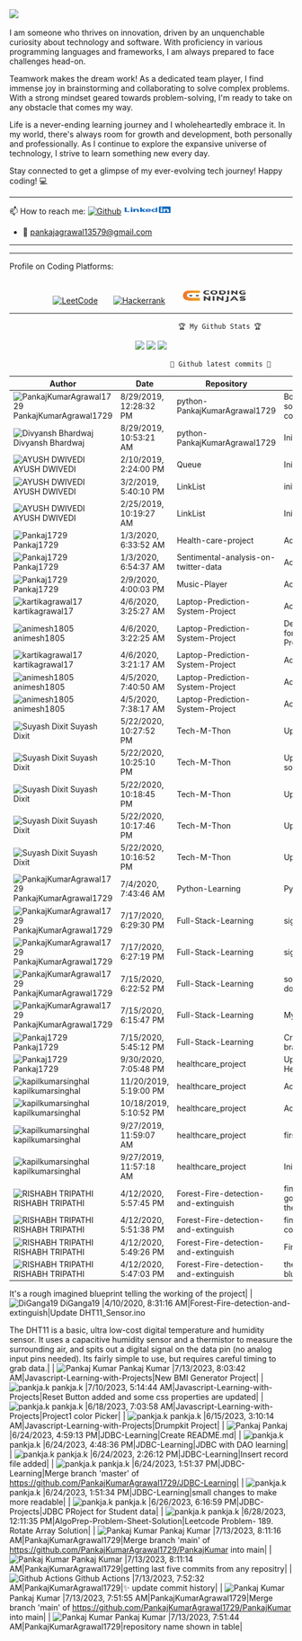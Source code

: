 <img src="https://raw.githubusercontent.com/BrunnerLivio/brunnerlivio/master/images/welcome.png"/>

I am someone who thrives on innovation, driven by an unquenchable curiosity about technology and software. With proficiency in various programming languages and frameworks, I am always prepared to face challenges head-on.

Teamwork makes the dream work! As a dedicated team player, I find immense joy in brainstorming and collaborating to solve complex problems. With a strong mindset geared towards problem-solving, I'm ready to take on any obstacle that comes my way.

Life is a never-ending learning journey and I wholeheartedly embrace it. In my world, there's always room for growth and development, both personally and professionally. As I continue to explore the expansive universe of technology, I strive to learn something new every day.

Stay connected to get a glimpse of my ever-evolving tech journey! Happy coding! 💻

<hr></hr>
📫 How to reach me:
      <a href="https://github.com/PankajKumarAgrawal1729"><img src="https://camo.githubusercontent.com/5c8c95ac48ba4bcc1018a7c80c530bcd4c82794d4655999472465b625e76a17e/68747470733a2f2f696d672e736869656c64732e696f2f62616467652f2d4769746875622d3030303f7374796c653d666c6174266c6f676f3d476974687562266c6f676f436f6c6f723d7768697465" alt="Github" data-canonical-src="https://img.shields.io/badge/-Github-000?style=flat&amp;logo=Github&amp;logoColor=white" style="max-width:100%;"></a>
      <a href="https://www.linkedin.com/in/pankaj-kumar-0322/" rel="nofollow"><img src="https://github.com/PankajKumarAgrawal1729/PankajKumar/blob/main/images/linkedin.jpg" alt="Linkedin" data-canonical-src="https://img.shields.io/badge/-LinkedIn-blue?style=flat&amp;logo=Linkedin&amp;logoColor=white" style="max-width:100%;"></a> 
      
- :e-mail: pankajagrawal13579@gmail.com
<hr></hr>

<hr></hr>
  Profile on Coding Platforms:
<br></br>
<p align="center">
<a href="https://leetcode.com/Pankaj_S_Kumar/" rel="nofollow"><img src="https://camo.githubusercontent.com/e464e43ac55eebb4b915e720f6a19bbec02b60200358324c46037b17941cbf87/68747470733a2f2f696d672e736869656c64732e696f2f62616467652f2d4c656574436f64652d6666386330303f7374796c653d666c6174266c6162656c436f6c6f723d666638633030266c6f676f3d4c656574436f6465266c6f676f436f6c6f723d7768697465" alt="LeetCode" data-canonical-src="https://img.shields.io/badge/-LeetCode-ff8c00?style=flat&amp;labelColor=ff8c00&amp;logo=LeetCode&amp;logoColor=white" style="max-width:100%;"></a>
&nbsp;&nbsp;&nbsp;&nbsp;&nbsp;&nbsp;<a href="https://www.hackerrank.com/pankajagrawal131?hr_r=1" rel="nofollow"><img src="https://camo.githubusercontent.com/e4ce38f060a7c4a81306e9db3e07a89c092217a9f04a6ca4c5f7e247a4368283/68747470733a2f2f696d672e736869656c64732e696f2f62616467652f2d6861636b657272616e6b2d3763666330303f7374796c653d666c6174266c6162656c436f6c6f723d376366633030266c6f676f3d6861636b657272616e6b266c6f676f436f6c6f723d7768697465" alt="Hackerrank" data-canonical-src="https://img.shields.io/badge/-hackerrank-7cfc00?style=flat&amp;labelColor=7cfc00&amp;logo=hackerrank&amp;logoColor=white" style="max-width:100%;"></a>
&nbsp;&nbsp;&nbsp;&nbsp;&nbsp;&nbsp;<a href="https://www.codingninjas.com/studio/profile/53c84677-a12b-4cda-9a13-b84c0d5fb9b8" rel="nofollow"><img src="https://github.com/PankajKumarAgrawal1729/PankajKumar/blob/main/images/codingninjas.png" alt="Coding Ninjas" data-canonical-src="https://img.shields.io/badge/coding_ninjas-orange" style="max-width:100%;"></a>
      </p>
<hr></hr>

                                              🏆 My Github Stats 🏆

                                  
<p align = "center">
  <img src = "https://github-readme-stats.vercel.app/api?username=PankajKumarAgrawal1729&show_icons=true&theme=tokyonight&line_height=40&count_private=true">
  <img src = "https://github-readme-stats.vercel.app/api/top-langs/?username=PankajKumarAgrawal1729&hide=css,html&theme=tokyonight">
  <img src = "https://github-readme-stats.vercel.app/api/wakatime?username=PankajKumar1729">
</p>



                                            🎉 Github latest commits 🎉
<!-- Commits -->
| Author | Date | Repository | Message |
|---|---|---|---|
| <img width="24" src="https://avatars.githubusercontent.com/u/52162601?s=24&v=4" alt="PankajKumarAgrawal1729" /> PankajKumarAgrawal1729 |8/29/2019, 12:28:32 PM|python-PankajKumarAgrawal1729|Bottle neck problem solution initial commit|
| <img width="24" src="https://avatars.githubusercontent.com/u/22192936?s=24&v=4" alt="Divyansh Bhardwaj" /> Divyansh Bhardwaj |8/29/2019, 10:53:21 AM|python-PankajKumarAgrawal1729|Initial commit|
| <img width="24" src="https://avatars.githubusercontent.com/u/47497831?s=24&v=4" alt="AYUSH DWIVEDI" /> AYUSH DWIVEDI |2/10/2019, 2:24:00 PM|Queue|Initial commit|
| <img width="24" src="https://avatars.githubusercontent.com/u/47497831?s=24&v=4" alt="AYUSH DWIVEDI" /> AYUSH DWIVEDI |3/2/2019, 5:40:10 PM|LinkList|initial|
| <img width="24" src="https://avatars.githubusercontent.com/u/47497831?s=24&v=4" alt="AYUSH DWIVEDI" /> AYUSH DWIVEDI |2/25/2019, 10:19:27 AM|LinkList|Initial commit|
| <img width="24" src="https://avatars.githubusercontent.com/u/54410535?s=24&v=4" alt="Pankaj1729" /> Pankaj1729 |1/3/2020, 6:33:52 AM|Health-care-project|Add files via upload|
| <img width="24" src="https://avatars.githubusercontent.com/u/54410535?s=24&v=4" alt="Pankaj1729" /> Pankaj1729 |1/3/2020, 6:54:37 AM|Sentimental-analysis-on-twitter-data|Add files via upload|
| <img width="24" src="https://avatars.githubusercontent.com/u/54410535?s=24&v=4" alt="Pankaj1729" /> Pankaj1729 |2/9/2020, 4:00:03 PM|Music-Player|Add files via upload|
| <img width="24" src="https://avatars.githubusercontent.com/u/56800082?s=24&v=4" alt="kartikagrawal17" /> kartikagrawal17 |4/6/2020, 3:25:27 AM|Laptop-Prediction-System-Project|Add files via upload|
| <img width="24" src="https://avatars.githubusercontent.com/u/53094703?s=24&v=4" alt="animesh1805" /> animesh1805 |4/6/2020, 3:22:25 AM|Laptop-Prediction-System-Project|Delete Final Report for Laptop Prediction.pdf|
| <img width="24" src="https://avatars.githubusercontent.com/u/56800082?s=24&v=4" alt="kartikagrawal17" /> kartikagrawal17 |4/6/2020, 3:21:17 AM|Laptop-Prediction-System-Project|Add files via upload|
| <img width="24" src="https://avatars.githubusercontent.com/u/53094703?s=24&v=4" alt="animesh1805" /> animesh1805 |4/5/2020, 7:40:50 AM|Laptop-Prediction-System-Project|Add files via upload|
| <img width="24" src="https://avatars.githubusercontent.com/u/53094703?s=24&v=4" alt="animesh1805" /> animesh1805 |4/5/2020, 7:38:17 AM|Laptop-Prediction-System-Project|Add files via upload|
| <img width="24" src="https://avatars.githubusercontent.com/u/25162118?s=24&v=4" alt="Suyash Dixit" /> Suyash Dixit |5/22/2020, 10:27:52 PM|Tech-M-Thon|Update README.md|
| <img width="24" src="https://avatars.githubusercontent.com/u/25162118?s=24&v=4" alt="Suyash Dixit" /> Suyash Dixit |5/22/2020, 10:25:10 PM|Tech-M-Thon|Update it with your solutions|
| <img width="24" src="https://avatars.githubusercontent.com/u/25162118?s=24&v=4" alt="Suyash Dixit" /> Suyash Dixit |5/22/2020, 10:18:45 PM|Tech-M-Thon|Update README.md|
| <img width="24" src="https://avatars.githubusercontent.com/u/25162118?s=24&v=4" alt="Suyash Dixit" /> Suyash Dixit |5/22/2020, 10:17:46 PM|Tech-M-Thon|Update README.md|
| <img width="24" src="https://avatars.githubusercontent.com/u/25162118?s=24&v=4" alt="Suyash Dixit" /> Suyash Dixit |5/22/2020, 10:16:52 PM|Tech-M-Thon|Update README.md|
| <img width="24" src="https://avatars.githubusercontent.com/u/52162601?s=24&v=4" alt="PankajKumarAgrawal1729" /> PankajKumarAgrawal1729 |7/4/2020, 7:43:46 AM|Python-Learning|Python Learning|
| <img width="24" src="https://avatars.githubusercontent.com/u/52162601?s=24&v=4" alt="PankajKumarAgrawal1729" /> PankajKumarAgrawal1729 |7/17/2020, 6:29:30 PM|Full-Stack-Learning|signupform.|
| <img width="24" src="https://avatars.githubusercontent.com/u/52162601?s=24&v=4" alt="PankajKumarAgrawal1729" /> PankajKumarAgrawal1729 |7/17/2020, 6:27:19 PM|Full-Stack-Learning|signupform.|
| <img width="24" src="https://avatars.githubusercontent.com/u/52162601?s=24&v=4" alt="PankajKumarAgrawal1729" /> PankajKumarAgrawal1729 |7/15/2020, 6:22:52 PM|Full-Stack-Learning|some changes done.|
| <img width="24" src="https://avatars.githubusercontent.com/u/52162601?s=24&v=4" alt="PankajKumarAgrawal1729" /> PankajKumarAgrawal1729 |7/15/2020, 6:15:47 PM|Full-Stack-Learning|My First Page.|
| <img width="24" src="https://avatars.githubusercontent.com/u/54410535?s=24&v=4" alt="Pankaj1729" /> Pankaj1729 |7/15/2020, 5:45:12 PM|Full-Stack-Learning|Create master branch via GitHub|
| <img width="24" src="https://avatars.githubusercontent.com/u/54410535?s=24&v=4" alt="Pankaj1729" /> Pankaj1729 |9/30/2020, 7:05:48 PM|healthcare_project|Update Health_Care_New.py|
| <img width="24" src="https://avatars.githubusercontent.com/u/54029001?s=24&v=4" alt="kapilkumarsinghal" /> kapilkumarsinghal |11/20/2019, 5:19:00 PM|healthcare_project|Add files via upload|
| <img width="24" src="https://avatars.githubusercontent.com/u/54029001?s=24&v=4" alt="kapilkumarsinghal" /> kapilkumarsinghal |10/18/2019, 5:10:52 PM|healthcare_project|Add files via upload|
| <img width="24" src="https://avatars.githubusercontent.com/u/54029001?s=24&v=4" alt="kapilkumarsinghal" /> kapilkumarsinghal |9/27/2019, 11:59:07 AM|healthcare_project|first commit|
| <img width="24" src="https://avatars.githubusercontent.com/u/54029001?s=24&v=4" alt="kapilkumarsinghal" /> kapilkumarsinghal |9/27/2019, 11:57:18 AM|healthcare_project|Initial commit|
| <img width="24" src="https://avatars.githubusercontent.com/u/53142046?s=24&v=4" alt="RISHABH TRIPATHI" /> RISHABH TRIPATHI |4/12/2020, 5:57:45 PM|Forest-Fire-detection-and-extinguish|final code that will go to the nodeMCU then to the server|
| <img width="24" src="https://avatars.githubusercontent.com/u/53142046?s=24&v=4" alt="RISHABH TRIPATHI" /> RISHABH TRIPATHI |4/12/2020, 5:51:38 PM|Forest-Fire-detection-and-extinguish|final firebase server code|
| <img width="24" src="https://avatars.githubusercontent.com/u/53142046?s=24&v=4" alt="RISHABH TRIPATHI" /> RISHABH TRIPATHI |4/12/2020, 5:49:26 PM|Forest-Fire-detection-and-extinguish|Final report|
| <img width="24" src="https://avatars.githubusercontent.com/u/53142046?s=24&v=4" alt="RISHABH TRIPATHI" /> RISHABH TRIPATHI |4/12/2020, 5:47:03 PM|Forest-Fire-detection-and-extinguish|the imagined blueprint

It's a rough imagined blueprint telling the working of the project|
| <img width="24" src="https://avatars.githubusercontent.com/u/48865128?s=24&v=4" alt="DiGanga19" /> DiGanga19 |4/10/2020, 8:31:16 AM|Forest-Fire-detection-and-extinguish|Update DHT11_Sensor.ino

The DHT11 is a basic, ultra low-cost digital temperature and humidity sensor. It uses a capacitive humidity sensor and a thermistor to measure the surrounding air, and spits out a digital signal on the data pin (no analog input pins needed). Its fairly simple to use, but requires careful timing to grab data.|
| <img width="24" src="https://camo.githubusercontent.com/0e791e682d7b420f6c32a58d3f121aa61bf0f962701bbd003539634e931100b2/68747470733a2f2f302e67726176617461722e636f6d2f6176617461722f31326165363339306133333937333861376666626538343437613733643437333f643d68747470732533412532462532466769746875622e6769746875626173736574732e636f6d253246696d6167657325324667726176617461727325324667726176617461722d757365722d3432302e706e6726723d6726733d3234" alt="Pankaj Kumar" /> Pankaj Kumar |7/13/2023, 8:03:42 AM|Javascript-Learning-with-Projects|New BMI Generator Project|
| <img width="24" src="https://camo.githubusercontent.com/0e791e682d7b420f6c32a58d3f121aa61bf0f962701bbd003539634e931100b2/68747470733a2f2f302e67726176617461722e636f6d2f6176617461722f31326165363339306133333937333861376666626538343437613733643437333f643d68747470732533412532462532466769746875622e6769746875626173736574732e636f6d253246696d6167657325324667726176617461727325324667726176617461722d757365722d3432302e706e6726723d6726733d3234" alt="pankja.k" /> pankja.k |7/10/2023, 5:14:44 AM|Javascript-Learning-with-Projects|Reset Button added and some css properties are updated|
| <img width="24" src="https://camo.githubusercontent.com/0e791e682d7b420f6c32a58d3f121aa61bf0f962701bbd003539634e931100b2/68747470733a2f2f302e67726176617461722e636f6d2f6176617461722f31326165363339306133333937333861376666626538343437613733643437333f643d68747470732533412532462532466769746875622e6769746875626173736574732e636f6d253246696d6167657325324667726176617461727325324667726176617461722d757365722d3432302e706e6726723d6726733d3234" alt="pankja.k" /> pankja.k |6/18/2023, 7:03:58 AM|Javascript-Learning-with-Projects|Project1 color Picker|
| <img width="24" src="https://camo.githubusercontent.com/0e791e682d7b420f6c32a58d3f121aa61bf0f962701bbd003539634e931100b2/68747470733a2f2f302e67726176617461722e636f6d2f6176617461722f31326165363339306133333937333861376666626538343437613733643437333f643d68747470732533412532462532466769746875622e6769746875626173736574732e636f6d253246696d6167657325324667726176617461727325324667726176617461722d757365722d3432302e706e6726723d6726733d3234" alt="pankja.k" /> pankja.k |6/15/2023, 3:10:14 AM|Javascript-Learning-with-Projects|Drumpkit Project|
| <img width="24" src="https://avatars.githubusercontent.com/u/52162601?s=24&v=4" alt="Pankaj" /> Pankaj |6/24/2023, 4:59:13 PM|JDBC-Learning|Create README.md|
| <img width="24" src="https://camo.githubusercontent.com/0e791e682d7b420f6c32a58d3f121aa61bf0f962701bbd003539634e931100b2/68747470733a2f2f302e67726176617461722e636f6d2f6176617461722f31326165363339306133333937333861376666626538343437613733643437333f643d68747470732533412532462532466769746875622e6769746875626173736574732e636f6d253246696d6167657325324667726176617461727325324667726176617461722d757365722d3432302e706e6726723d6726733d3234" alt="pankja.k" /> pankja.k |6/24/2023, 4:48:36 PM|JDBC-Learning|JDBC with DAO learning|
| <img width="24" src="https://camo.githubusercontent.com/0e791e682d7b420f6c32a58d3f121aa61bf0f962701bbd003539634e931100b2/68747470733a2f2f302e67726176617461722e636f6d2f6176617461722f31326165363339306133333937333861376666626538343437613733643437333f643d68747470732533412532462532466769746875622e6769746875626173736574732e636f6d253246696d6167657325324667726176617461727325324667726176617461722d757365722d3432302e706e6726723d6726733d3234" alt="pankja.k" /> pankja.k |6/24/2023, 2:26:12 PM|JDBC-Learning|Insert record file added|
| <img width="24" src="https://camo.githubusercontent.com/0e791e682d7b420f6c32a58d3f121aa61bf0f962701bbd003539634e931100b2/68747470733a2f2f302e67726176617461722e636f6d2f6176617461722f31326165363339306133333937333861376666626538343437613733643437333f643d68747470732533412532462532466769746875622e6769746875626173736574732e636f6d253246696d6167657325324667726176617461727325324667726176617461722d757365722d3432302e706e6726723d6726733d3234" alt="pankja.k" /> pankja.k |6/24/2023, 1:51:37 PM|JDBC-Learning|Merge branch 'master' of https://github.com/PankajKumarAgrawal1729/JDBC-Learning|
| <img width="24" src="https://camo.githubusercontent.com/0e791e682d7b420f6c32a58d3f121aa61bf0f962701bbd003539634e931100b2/68747470733a2f2f302e67726176617461722e636f6d2f6176617461722f31326165363339306133333937333861376666626538343437613733643437333f643d68747470732533412532462532466769746875622e6769746875626173736574732e636f6d253246696d6167657325324667726176617461727325324667726176617461722d757365722d3432302e706e6726723d6726733d3234" alt="pankja.k" /> pankja.k |6/24/2023, 1:51:34 PM|JDBC-Learning|small changes to make more readable|
| <img width="24" src="https://camo.githubusercontent.com/0e791e682d7b420f6c32a58d3f121aa61bf0f962701bbd003539634e931100b2/68747470733a2f2f302e67726176617461722e636f6d2f6176617461722f31326165363339306133333937333861376666626538343437613733643437333f643d68747470732533412532462532466769746875622e6769746875626173736574732e636f6d253246696d6167657325324667726176617461727325324667726176617461722d757365722d3432302e706e6726723d6726733d3234" alt="pankja.k" /> pankja.k |6/26/2023, 6:16:59 PM|JDBC-Projects|JDBC PRoject for Student data|
| <img width="24" src="https://camo.githubusercontent.com/0e791e682d7b420f6c32a58d3f121aa61bf0f962701bbd003539634e931100b2/68747470733a2f2f302e67726176617461722e636f6d2f6176617461722f31326165363339306133333937333861376666626538343437613733643437333f643d68747470732533412532462532466769746875622e6769746875626173736574732e636f6d253246696d6167657325324667726176617461727325324667726176617461722d757365722d3432302e706e6726723d6726733d3234" alt="pankja.k" /> pankja.k |6/28/2023, 12:11:35 PM|AlgoPrep-Problem-Sheet-Solution|Leetcode Problem- 189. Rotate Array Solution|
| <img width="24" src="https://camo.githubusercontent.com/0e791e682d7b420f6c32a58d3f121aa61bf0f962701bbd003539634e931100b2/68747470733a2f2f302e67726176617461722e636f6d2f6176617461722f31326165363339306133333937333861376666626538343437613733643437333f643d68747470732533412532462532466769746875622e6769746875626173736574732e636f6d253246696d6167657325324667726176617461727325324667726176617461722d757365722d3432302e706e6726723d6726733d3234" alt="Pankaj Kumar" /> Pankaj Kumar |7/13/2023, 8:11:16 AM|PankajKumarAgrawal1729|Merge branch 'main' of https://github.com/PankajKumarAgrawal1729/PankajKumar into main|
| <img width="24" src="https://camo.githubusercontent.com/0e791e682d7b420f6c32a58d3f121aa61bf0f962701bbd003539634e931100b2/68747470733a2f2f302e67726176617461722e636f6d2f6176617461722f31326165363339306133333937333861376666626538343437613733643437333f643d68747470732533412532462532466769746875622e6769746875626173736574732e636f6d253246696d6167657325324667726176617461727325324667726176617461722d757365722d3432302e706e6726723d6726733d3234" alt="Pankaj Kumar" /> Pankaj Kumar |7/13/2023, 8:11:14 AM|PankajKumarAgrawal1729|getting last five commits from any repositry|
| <img width="24" src="https://avatars.githubusercontent.com/in/15368?s=24&v=4" alt="Github Actions" /> Github Actions |7/13/2023, 7:52:32 AM|PankajKumarAgrawal1729|:sparkles: update commit history|
| <img width="24" src="https://camo.githubusercontent.com/0e791e682d7b420f6c32a58d3f121aa61bf0f962701bbd003539634e931100b2/68747470733a2f2f302e67726176617461722e636f6d2f6176617461722f31326165363339306133333937333861376666626538343437613733643437333f643d68747470732533412532462532466769746875622e6769746875626173736574732e636f6d253246696d6167657325324667726176617461727325324667726176617461722d757365722d3432302e706e6726723d6726733d3234" alt="Pankaj Kumar" /> Pankaj Kumar |7/13/2023, 7:51:55 AM|PankajKumarAgrawal1729|Merge branch 'main' of https://github.com/PankajKumarAgrawal1729/PankajKumar into main|
| <img width="24" src="https://camo.githubusercontent.com/0e791e682d7b420f6c32a58d3f121aa61bf0f962701bbd003539634e931100b2/68747470733a2f2f302e67726176617461722e636f6d2f6176617461722f31326165363339306133333937333861376666626538343437613733643437333f643d68747470732533412532462532466769746875622e6769746875626173736574732e636f6d253246696d6167657325324667726176617461727325324667726176617461722d757365722d3432302e706e6726723d6726733d3234" alt="Pankaj Kumar" /> Pankaj Kumar |7/13/2023, 7:51:44 AM|PankajKumarAgrawal1729|repository name shown in table|
<!-- /Commits -->
